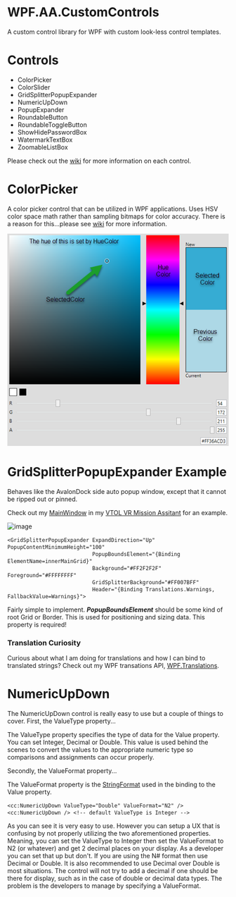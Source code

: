 # WPF.AA.CustomControls
A custom control library for WPF with custom look-less control templates.

# Controls
- ColorPicker
- ColorSlider
- GridSplitterPopupExpander
- NumericUpDown
- PopupExpander
- RoundableButton
- RoundableToggleButton
- ShowHidePasswordBox
- WatermarkTextBox
- ZoomableListBox

Please check out the [wiki](https://github.com/AaronAmberman/WPF.AA.CustomControls/wiki) for more information on each control. 

# ColorPicker
A color picker control that can be utilized in WPF applications. Uses HSV color space math rather than sampling bitmaps for color accuracy. There is a reason for this...please see [wiki](https://github.com/AaronAmberman/WPF.AA.CustomControls/wiki/ColorPicker) for more information.

![ColorPicker2](https://github.com/AaronAmberman/WPF.AA.CustomControls/blob/main/ColorPicker2.png)

# GridSplitterPopupExpander Example
Behaves like the AvalonDock side auto popup window, except that it cannot be ripped out or pinned.

Check out my [MainWindow](https://github.com/AaronAmberman/VTOLVR-MissionAssistant/blob/main/VTOLVR-MissionAssistant/VTOLVR-MissionAssistant/MainWindow.xaml) in my [VTOL VR Mission Assitant](https://github.com/AaronAmberman/VTOLVR-MissionAssistant) for an example.

![image](https://user-images.githubusercontent.com/23512394/224828476-8134783a-138d-4081-b0fe-84d67f8db06b.png)

```
<GridSplitterPopupExpander ExpandDirection="Up" PopupContentMinimumHeight="100"
                           PopupBoundsElement="{Binding ElementName=innerMainGrid}"
                           Background="#FF2F2F2F" Foreground="#FFFFFFFF" 
                           GridSplitterBackground="#FF007BFF"
                           Header="{Binding Translations.Warnings, FallbackValue=Warnings}">
```

Fairly simple to implement. ***PopupBoundsElement*** should be some kind of root Grid or Border. This is used for positioning and sizing data. This property is required!

### Translation Curiosity
Curious about what I am doing for translations and how I can bind to translated strings? Check out my WPF transations API, [WPF.Translations](https://github.com/AaronAmberman/WPF.Translations).

# NumericUpDown
The NumericUpDown control is really easy to use but a couple of things to cover. First, the ValueType property...

The ValueType property specifies the type of data for the Value property. You can set Integer, Decimal or Double. This value is used behind the scenes to convert the values to the appropriate numeric type so comparisons and assignments can occur properly.

Secondly, the ValueFormat property...

The ValueFormat property is the [StringFormat](https://learn.microsoft.com/en-us/dotnet/api/system.windows.data.bindingbase.stringformat?view=windowsdesktop-7.0) used in the binding to the Value property.

```
<cc:NumericUpDown ValueType="Double" ValueFormat="N2" />
<cc:NumericUpDown /> <!-- default ValueType is Integer -->
```

As you can see it is very easy to use. However you can setup a UX that is confusing by not properly utilizing the two aforementioned properties. Meaning, you can set the ValueType to Integer then set the ValueFormat to N2 (or whatever) and get 2 decimal places on your display. As a developer you can set that up but don't. If you are using the N# format then use Decimal or Double. It is also recommended to use Decimal over Double is most situations. The control will not try to add a decimal if one should be there for display, such as in the case of double or decimal data types. The problem is the developers to manage by specifying a ValueFormat.
